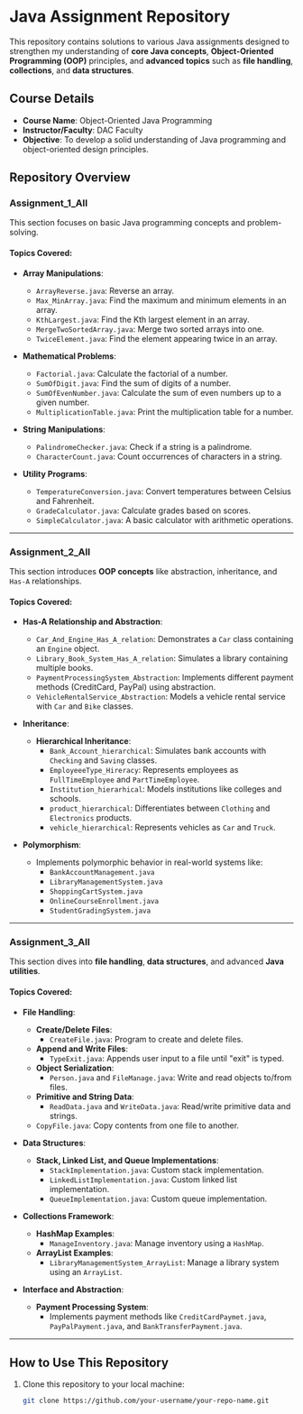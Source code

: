 # Java Assignment Repository  

This repository contains solutions to various Java assignments designed to strengthen my understanding of **core Java concepts**, **Object-Oriented Programming (OOP)** principles, and **advanced topics** such as **file handling**, **collections**, and **data structures**.  

## Course Details  

- **Course Name**: Object-Oriented Java Programming  
- **Instructor/Faculty**: DAC Faculty  
- **Objective**: To develop a solid understanding of Java programming and object-oriented design principles.  

## Repository Overview  

### **Assignment_1_All**  
This section focuses on basic Java programming concepts and problem-solving.  

#### Topics Covered:  
- **Array Manipulations**:  
  - `ArrayReverse.java`: Reverse an array.  
  - `Max_MinArray.java`: Find the maximum and minimum elements in an array.  
  - `KthLargest.java`: Find the Kth largest element in an array.  
  - `MergeTwoSortedArray.java`: Merge two sorted arrays into one.  
  - `TwiceElement.java`: Find the element appearing twice in an array.  

- **Mathematical Problems**:  
  - `Factorial.java`: Calculate the factorial of a number.  
  - `SumOfDigit.java`: Find the sum of digits of a number.  
  - `SumOfEvenNumber.java`: Calculate the sum of even numbers up to a given number.  
  - `MultiplicationTable.java`: Print the multiplication table for a number.  

- **String Manipulations**:  
  - `PalindromeChecker.java`: Check if a string is a palindrome.  
  - `CharacterCount.java`: Count occurrences of characters in a string.  

- **Utility Programs**:  
  - `TemperatureConversion.java`: Convert temperatures between Celsius and Fahrenheit.  
  - `GradeCalculator.java`: Calculate grades based on scores.  
  - `SimpleCalculator.java`: A basic calculator with arithmetic operations.  

---

### **Assignment_2_All**  
This section introduces **OOP concepts** like abstraction, inheritance, and `Has-A` relationships.  

#### Topics Covered:  

- **Has-A Relationship and Abstraction**:  
  - `Car_And_Engine_Has_A_relation`: Demonstrates a `Car` class containing an `Engine` object.  
  - `Library_Book_System_Has_A_relation`: Simulates a library containing multiple books.  
  - `PaymentProcessingSystem_Abstraction`: Implements different payment methods (CreditCard, PayPal) using abstraction.  
  - `VehicleRentalService_Abstraction`: Models a vehicle rental service with `Car` and `Bike` classes.  

- **Inheritance**:  
  - **Hierarchical Inheritance**:  
    - `Bank_Account_hierarchical`: Simulates bank accounts with `Checking` and `Saving` classes.  
    - `EmployeeeType_Hireracy`: Represents employees as `FullTimeEmployee` and `PartTimeEmployee`.  
    - `Institution_hierarhical`: Models institutions like colleges and schools.  
    - `product_hierarchical`: Differentiates between `Clothing` and `Electronics` products.  
    - `vehicle_hierarchical`: Represents vehicles as `Car` and `Truck`.  

- **Polymorphism**:  
  - Implements polymorphic behavior in real-world systems like:  
    - `BankAccountManagement.java`  
    - `LibraryManagementSystem.java`  
    - `ShoppingCartSystem.java`  
    - `OnlineCourseEnrollment.java`  
    - `StudentGradingSystem.java`  

---

### **Assignment_3_All**  
This section dives into **file handling**, **data structures**, and advanced **Java utilities**.  

#### Topics Covered:  

- **File Handling**:  
  - **Create/Delete Files**:  
    - `CreateFile.java`: Program to create and delete files.  
  - **Append and Write Files**:  
    - `TypeExit.java`: Appends user input to a file until "exit" is typed.  
  - **Object Serialization**:  
    - `Person.java` and `FileManage.java`: Write and read objects to/from files.  
  - **Primitive and String Data**:  
    - `ReadData.java` and `WriteData.java`: Read/write primitive data and strings.  
  - `CopyFile.java`: Copy contents from one file to another.  

- **Data Structures**:  
  - **Stack, Linked List, and Queue Implementations**:  
    - `StackImplementation.java`: Custom stack implementation.  
    - `LinkedListImplementation.java`: Custom linked list implementation.  
    - `QueueImplementation.java`: Custom queue implementation.  

- **Collections Framework**:  
  - **HashMap Examples**:  
    - `ManageInventory.java`: Manage inventory using a `HashMap`.  
  - **ArrayList Examples**:  
    - `LibraryManagementSystem_ArrayList`: Manage a library system using an `ArrayList`.  

- **Interface and Abstraction**:  
  - **Payment Processing System**:  
    - Implements payment methods like `CreditCardPaymet.java`, `PayPalPayment.java`, and `BankTransferPayment.java`.  

---

## How to Use This Repository  

1. Clone this repository to your local machine:  
   ```bash  
   git clone https://github.com/your-username/your-repo-name.git  
